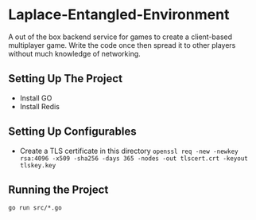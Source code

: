 # Laplace-Entangled-Environment
A out of the box backend service for games to create a client-based multiplayer game. Write the code once then spread it to other players without much knowledge of networking. 

## Setting Up The Project
- Install GO
- Install Redis

## Setting Up Configurables
- Create a TLS certificate in this directory
`openssl req -new -newkey rsa:4096 -x509 -sha256 -days 365 -nodes -out tlscert.crt -keyout tlskey.key`

## Running the Project
`go run src/*.go`
